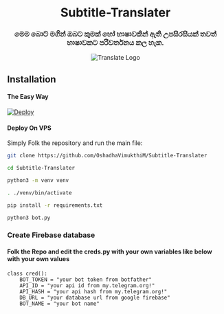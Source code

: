 <h1 align="center">
  <b>Subtitle-Translater</b>
</h1>

<h3 align="center">
මෙම බොට් මගින් ඔබට කුමක් හෝ භාෂාවකින් ඇති උපසිරසියක් තවත් භාෂාවකට පරිවර්තනය කල හැක.
</h3>  

<p align="center">
  <img src="https://upload.wikimedia.org/wikipedia/commons/d/db/Google_Translate_Icon.png" alt="Translate Logo">
</p>

## Installation

#### The Easy Way


[![Deploy](https://www.herokucdn.com/deploy/button.svg)](https://heroku.com/deploy?template=https://github.com/OshadhaVimukthiM/Subtitle-Translater)



#### Deploy On VPS


Simply Folk the repository and run the main file:
```sh
git clone https://github.com/OshadhaVimukthiM/Subtitle-Translater

cd Subtitle-Translater

python3 -m venv venv

. ./venv/bin/activate

pip install -r requirements.txt

python3 bot.py

```

### Create Firebase database

#### Folk the Repo and edit the creds.py with your own variables like below with your own values


```python3
class cred():
    BOT_TOKEN = "your bot token from botfather"
    API_ID = "your api id from my.telegram.org!"       
    API_HASH = "your api hash from my.telegram.org!"   
    DB_URL = "your database url from google firebase" 
    BOT_NAME = "your bot name"     
```
